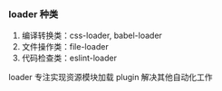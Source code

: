 
### loader 种类
1. 编译转换类：css-loader, babel-loader
2. 文件操作类：file-loader
3. 代码检查类：eslint-loader


loader 专注实现资源模块加载
plugin 解决其他自动化工作